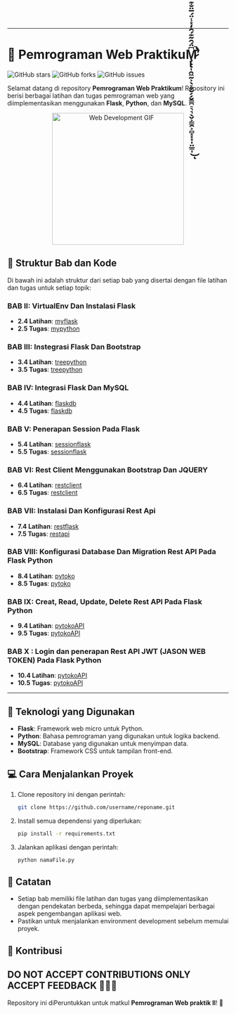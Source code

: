 
---

# 🚀 Pemrograman Web PraktikuM̷̧̢̢̛͎̭͖̰͕̖̠̥̮̗̗̬̳̪̠͉͉̖̬͕͇̯͕̻̝͓͓̩̤̲̼͎͆̈́̂͂͊́̑̒̽̾̈́̅̈̐͊̿̈̂͌̈́̏̈́̅͗̎̑̅̈́̽̓̍̈́͐̐͛̿̈́̅́̈́͊͘̕̚͜͝͠͠ͅ

![GitHub stars](https://img.shields.io/github/stars/ZidanAlfianMubarok/Pemrograman-Web-Praktikum?style=social)
![GitHub forks](https://img.shields.io/github/forks/ZidanAlfianMubarok/Pemrograman-Web-Praktikum?style=social)
![GitHub issues](https://img.shields.io/github/issues/ZidanAlfianMubarok/Pemrograman-Web-Praktikum)

Selamat datang di repository **Pemrograman Web Praktikum**! Repository ini berisi berbagai latihan dan tugas pemrograman web yang diimplementasikan menggunakan **Flask**, **Python**, dan **MySQL**.

<div align="center">
    <img src="https://i.giphy.com/media/v1.Y2lkPTc5MGI3NjExMGFyeXg4c3hyMWY3MGI1dTRnM2tpMTM4bHR6eGlrMTN2MDF5Ync3bCZlcD12MV9pbnRlcm5hbF9naWZfYnlfaWQmY3Q9Zw/rhZr8u3cvxe0ksf1ej/giphy.gif" alt="Web Development GIF" width="300"/>
</div>

## 📂 Struktur Bab dan Kode

Di bawah ini adalah struktur dari setiap bab yang disertai dengan file latihan dan tugas untuk setiap topik:

### **BAB II**: VirtualEnv Dan Instalasi Flask
- **2.4 Latihan**: [myflask](./myflask)
- **2.5 Tugas**: [mypython](./mypython)

### **BAB III**: Instegrasi Flask Dan Bootstrap
- **3.4 Latihan**: [treepython](./treepython)
- **3.5 Tugas**: [treepython](./treepython)

### **BAB IV**: Integrasi Flask Dan MySQL
- **4.4 Latihan**: [flaskdb](./flaskdb)
- **4.5 Tugas**: [flaskdb](./flaskdb)

### **BAB V**: Penerapan Session Pada Flask
- **5.4 Latihan**: [sessionflask](./sessionflask)
- **5.5 Tugas**: [sessionflask](./sessionflask)

### **BAB VI**: Rest Client Menggunakan Bootstrap Dan JQUERY
- **6.4 Latihan**: [restclient](./laragon/bin/apache/htdocs/restclient)
- **6.5 Tugas**: [restclient](./laragon/bin/apache/htdocs/restclient)

### **BAB VII**: Instalasi Dan Konfigurasi Rest Api
- **7.4 Latihan**: [restflask](./restflask)
- **7.5 Tugas**: [restapi](./restapi)

### **BAB VIII**: Konfigurasi Database Dan Migration Rest API Pada Flask Python
- **8.4 Latihan**: [pytoko](./pytoko)
- **8.5 Tugas**: [pytoko](./pytoko)

### **BAB IX**: Creat, Read, Update, Delete Rest API Pada Flask Python
- **9.4 Latihan**: [pytokoAPI](./pytokoAPI)
- **9.5 Tugas**: [pytokoAPI](./pytokoAPI)

### **BAB X** : Login dan penerapan Rest API JWT (JASON WEB TOKEN) Pada Flask Python
- **10.4 Latihan**: [pytokoAPI](./pytokoAPI)
- **10.5 Tugas**: [pytokoAPI](./pytokoAPI)

---

## 🔧 Teknologi yang Digunakan

- **Flask**: Framework web micro untuk Python.
- **Python**: Bahasa pemrograman yang digunakan untuk logika backend.
- **MySQL**: Database yang digunakan untuk menyimpan data.
- **Bootstrap**: Framework CSS untuk tampilan front-end.

## 💻 Cara Menjalankan Proyek

1. Clone repository ini dengan perintah:
   ```bash
   git clone https://github.com/username/reponame.git
   ```
2. Install semua dependensi yang diperlukan:
   ```bash
   pip install -r requirements.txt
   ```
3. Jalankan aplikasi dengan perintah:
   ```bash
   python namaFile.py
   ```

## 📝 Catatan

- Setiap bab memiliki file latihan dan tugas yang diimplementasikan dengan pendekatan berbeda, sehingga dapat mempelajari berbagai aspek pengembangan aplikasi web.
- Pastikan untuk menjalankan environment development sebelum memulai proyek.

## 🤝 Kontribusi

DO NOT ACCEPT CONTRIBUTIONS ONLY ACCEPT FEEDBACK 🙋🏻‍♂️
---

Repository ini diPeruntukkan untuk matkul **Pemrograman Web praktik II**! 🎉

